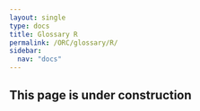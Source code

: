 ```yaml
---
layout: single
type: docs
title: Glossary R
permalink: /ORC/glossary/R/
sidebar:
  nav: "docs"
---
```


## This page is under construction